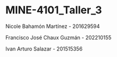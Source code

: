 # MINE-4101_Taller_3

Nicole Bahamón Martínez - 201629594

Francisco José Chaux Guzmán - 202210155

Ivan Arturo Salazar - 201515356

